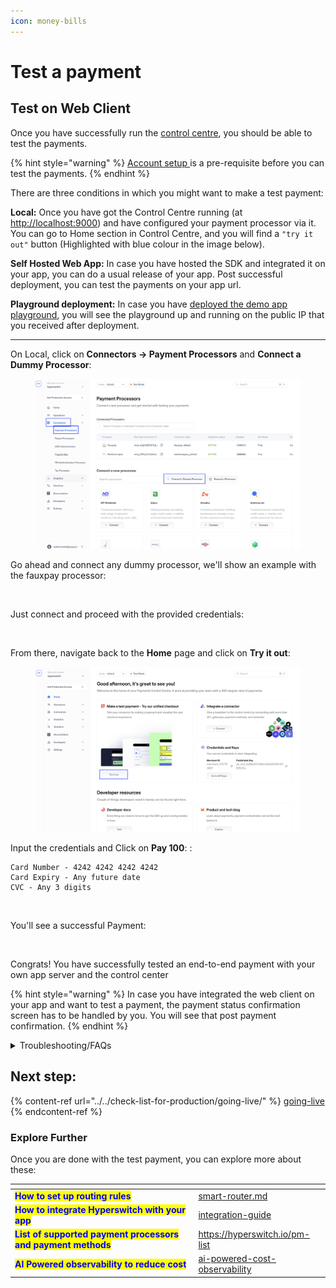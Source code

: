 ```yaml
---
icon: money-bills
---
```


# Test a payment

## Test on Web Client <a href="#user-content-create-a-payment" id="user-content-create-a-payment"></a>

Once you have successfully run the [control centre](../local-setup-guide.md), you should be able to test the payments.&#x20;

{% hint style="warning" %}
[Account setup ](./)is a pre-requisite before you can test the payments.
{% endhint %}

There are three conditions in which you might want to make a test payment:

**Local:** Once you have got the Control Centre running (at [http://localhost:9000](http://localhost:9000/dashboard/home)) and have configured your payment processor via it. You can go to Home section in Control Centre, and you will find a `"try it out"` button (Highlighted with blue colour in the image below).

**Self Hosted Web App:** In case you have hosted the SDK and integrated it on your app, you can do a usual release of your app. Post successful deployment, you can test the payments on your app url.

**Playground deployment:** In case you have [deployed the demo app playground](../deploy-hyperswitch-on-aws/component-wise-deployment/deploy-web-client/playground-deployment-for-prototyping-optional.md), you will see the playground up and running on the public IP that you received after deployment.

***

On Local, click on **Connectors -> Payment Processors** and **Connect a Dummy Processor**:

<figure><img src="../../.gitbook/assets/2-connect-dummy-processor (1).png" alt=""><figcaption></figcaption></figure>

Go ahead and connect any dummy processor, we'll show an example with the fauxpay processor:

<figure><img src="../../.gitbook/assets/Screenshot 2025-05-20 at 5.34.24 PM.png" alt=""><figcaption></figcaption></figure>

Just connect and proceed with the provided credentials:&#x20;

<figure><img src="../../.gitbook/assets/Screenshot 2025-05-20 at 5.34.38 PM.png" alt=""><figcaption></figcaption></figure>

From there, navigate back to the **Home** page and click on **Try it out**:&#x20;

<figure><img src="../../.gitbook/assets/1-try-it-out.png" alt=""><figcaption></figcaption></figure>

&#x20;Input the credentials and Click on **Pay 100**: :

```
Card Number - 4242 4242 4242 4242
Card Expiry - Any future date
CVC - Any 3 digits
```

<figure><img src="../../.gitbook/assets/Screenshot 2025-05-20 at 5.38.25 PM.png" alt=""><figcaption></figcaption></figure>

You'll see a successful Payment:

<figure><img src="../../.gitbook/assets/Screenshot 2025-05-20 at 5.39.43 PM.png" alt=""><figcaption></figcaption></figure>

Congrats! You have successfully tested an end-to-end payment with your own app server and the control center

{% hint style="warning" %}
In case you have integrated the web client on your app and want to test a payment, the payment status confirmation screen has to be handled by you. You will see that post payment confirmation.
{% endhint %}

<details>

<summary>Troubleshooting/FAQs</summary>

1. **I cannot see the Web app playground running on `http://localhost:5252`**\
   This can happen when the playground's server or client are not run properly. Please check your terminal for any errors. The errors are directive, and should be able to pinpoint the issue. You can restart the playground using `npm run start:playground`\
   Please make sure that you are sending the publishable key correctly.
2. **I have hosted the web client successfully, but cannot see the payment element**\
   Please check the console errors. Please make sure that the publishable key and api key are correct. Please verify if the web client is initiated with a valid client secret.\
   Also make sure that HyperLoader.js is hosted successfully. You can open that URL on browser and see if the bundle is correct. In Network tab, check if the HyperLoader.js is called correctly. If not, please verify the env file and make sure that the correct URL is set.
3. **I am unable to complete the payment**\
   There can be multiple reasons for this. Please make sure that you have correctly followed all the steps in [account setup ](./)section.\
   Also make sure that you have configured at least 1 connector.
4. **After payment, I see a `Page Not Found` error.**\
   This can be a demo playground issue and not an issue with the web client. Please make sure that the return URL is correctly set.
5. **My transactions are  failing.** \
   This can happen when the connector is not correctly configured. Please make sure that the configured API keys are correct. In case of card payments, make sure that you have enabled raw card processing on the connector dashboard.\
   An exhaustive list of error and the corrective items are [here](https://api-reference.hyperswitch.io/essentials/error_codes).

</details>

## Next step:

{% content-ref url="../../check-list-for-production/going-live/" %}
[going-live](../../check-list-for-production/going-live/)
{% endcontent-ref %}

### Explore Further

Once you are done with the test payment, you can explore more about these:

<table data-card-size="large" data-view="cards"><thead><tr><th></th><th data-hidden data-card-target data-type="content-ref"></th></tr></thead><tbody><tr><td><mark style="color:blue;"><strong>How to set up routing rules</strong></mark></td><td><a href="../../explore-hyperswitch/payment-orchestration/smart-router.md">smart-router.md</a></td></tr><tr><td><mark style="color:blue;"><strong>How to integrate Hyperswitch with your app</strong></mark></td><td><a href="../../explore-hyperswitch/merchant-controls/integration-guide/">integration-guide</a></td></tr><tr><td><mark style="color:blue;"><strong>List of supported payment processors and payment methods</strong></mark></td><td><a href="https://hyperswitch.io/pm-list">https://hyperswitch.io/pm-list</a></td></tr><tr><td><mark style="color:blue;"><strong>AI Powered observability to reduce cost</strong></mark></td><td><a href="../../about-hyperswitch/payments-modules/ai-powered-cost-observability/">ai-powered-cost-observability</a></td></tr></tbody></table>

